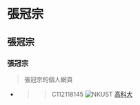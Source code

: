 # 張冠宗
## 張冠宗
### 張冠宗
> 張冠宗的個人網頁
* >>C112118145
![NKUST](nkust.jpg "高科大")
[高科大](https://www.nkust.edu.tw/)
